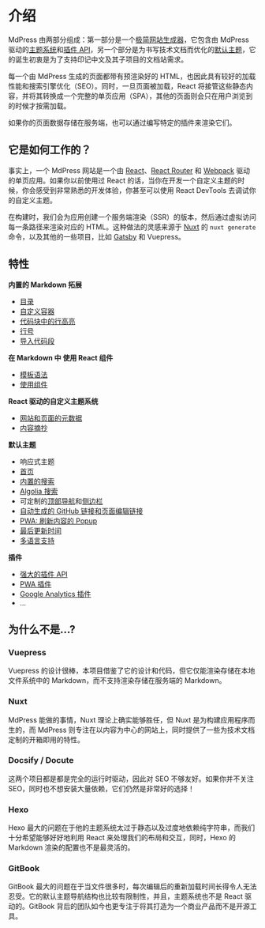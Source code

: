 # 介绍

MdPress 由两部分组成：第一部分是一个[极简网站生成器](https://github.com/docschina/mdpress/tree/master/packages/%40mdpress/core)，它包含由 MdPress 驱动的[主题系统](../theme/README.md)和[插件 API](../plugin/README.md)，另一个部分是为书写技术文档而优化的[默认主题](../theme/default-theme-config.md)，它的诞生初衷是为了支持印记中文及其子项目的文档站需求。

每一个由 MdPress 生成的页面都带有预渲染好的 HTML，也因此具有较好的加载性能和搜索引擎优化（SEO）。同时，一旦页面被加载，React 将接管这些静态内容，并将其转换成一个完整的单页应用（SPA），其他的页面则会只在用户浏览到的时候才按需加载。

如果你的页面数据存储在服务端，也可以通过编写特定的插件来渲染它们。

## 它是如何工作的？

事实上，一个 MdPress 网站是一个由 [React](https://reactjs.org/)、[React Router](https://reacttraining.com/react-router/) 和 [Webpack](http://webpack.js.org/) 驱动的单页应用。如果你以前使用过 React 的话，当你在开发一个自定义主题的时候，你会感受到非常熟悉的开发体验，你甚至可以使用 React DevTools 去调试你的自定义主题。

在构建时，我们会为应用创建一个服务端渲染（SSR）的版本，然后通过虚拟访问每一条路径来渲染对应的 HTML。这种做法的灵感来源于 [Nuxt](https://nuxtjs.org/) 的 `nuxt generate` 命令，以及其他的一些项目，比如 [Gatsby](https://www.gatsbyjs.org/) 和 Vuepress。

## 特性

**内置的 Markdown 拓展**

* [目录](../guide/markdown.md#目录)
* [自定义容器](../guide/markdown.md#自定义容器)
* [代码块中的行高亮](../guide/markdown.md#代码块中的行高亮)
* [行号](../guide/markdown.md#行号)
* [导入代码段](../guide/markdown.md#导入代码段)

**在 Markdown 中 使用 React 组件**

* [模板语法](../guide/using-react.md#模板语法)
* [使用组件](../guide/using-react.md#使用组件)

**React 驱动的自定义主题系统**

* [网站和页面的元数据](../theme/writing-a-theme.md#网站和页面的元数据)
* [内容摘抄](../theme/writing-a-theme.md#内容摘抄)

**默认主题**

* 响应式主题
* [首页](../theme/default-theme-config.md#首页)
* [内置的搜索](../theme/default-theme-config.md#内置搜索)
* [Algolia 搜索](../theme/default-theme-config.md#algolia-搜索)
* 可定制的[顶部导航](../theme/default-theme-config.md#navbar)和[侧边栏](../theme/default-theme-config.md#sidebar)
* [自动生成的 GitHub 链接和页面编辑链接](../theme/default-theme-config.md#Git-仓库和编辑链接)
* [PWA: 刷新内容的 Popup](../theme/default-theme-config.md#popup-ui-to-refresh-contents)
* [最后更新时间](../theme/default-theme-config.md#最后更新时间)
* [多语言支持](../guide/i18n.md)

**插件**

* [强大的插件 API](../plugin/README.md)
* [PWA 插件](../plugin/official/plugin-pwa.md)
* [Google Analytics 插件](../plugin/official/plugin-google-analytics.md)
* ...

## 为什么不是...?

### Vuepress
Vuepress 的设计很棒，本项目借鉴了它的设计和代码，但它仅能渲染存储在本地文件系统中的 Markdown，而不支持渲染存储在服务端的 Markdown。

### Nuxt

MdPress 能做的事情，Nuxt 理论上确实能够胜任，但 Nuxt 是为构建应用程序而生的，而 MdPress 则专注在以内容为中心的网站上，同时提供了一些为技术文档定制的开箱即用的特性。

### Docsify / Docute

这两个项目都是都是完全的运行时驱动，因此对 SEO 不够友好。如果你并不关注 SEO，同时也不想安装大量依赖，它们仍然是非常好的选择！

### Hexo

Hexo 最大的问题在于他的主题系统太过于静态以及过度地依赖纯字符串，而我们十分希望能够好好地利用 React 来处理我们的布局和交互，同时，Hexo 的 Markdown 渲染的配置也不是最灵活的。

### GitBook

GitBook 最大的问题在于当文件很多时，每次编辑后的重新加载时间长得令人无法忍受。它的默认主题导航结构也比较有限制性，并且，主题系统也不是 React 驱动的。GitBook 背后的团队如今也更专注于将其打造为一个商业产品而不是开源工具。
